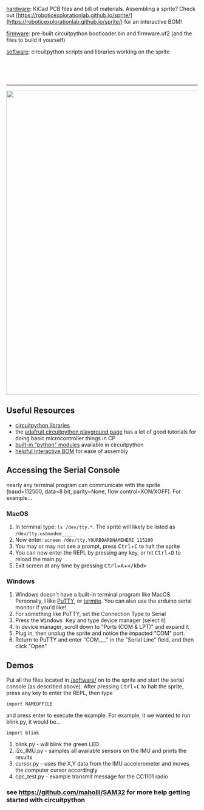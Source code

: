 [hardware](https://github.com/maholli/sprite/tree/master/hardware): KiCad PCB files and bill of materials. Assembling a sprite? Check out [https://roboticexplorationlab.github.io/sprite/](https://roboticexplorationlab.github.io/sprite/) for an interactive BOM!

[firmware](https://github.com/maholli/sprite/tree/master/firmware): pre-built circuitpython bootloader.bin and firmware.uf2 (and the files to build it yourself)

[software](https://github.com/maholli/sprite/tree/master/software): circuitpython scripts and libraries working on the sprite

<br>
<br>
<br>

----

<p align="middle">
  <img width="800" src="https://github.com/RoboticExplorationLab/sprite/blob/master/hardware/board.PNG">
</p>

## Useful Resources

* [circuitpython libraries](https://github.com/maholli/SAM32/tree/master/firmware/useful_libraries)
* the [adafruit circuitpython playground page](https://learn.adafruit.com/adafruit-circuit-playground-express/circuitpython-playground) has a lot of good tutorials for doing basic microcontroller things in CP
* [built-in "python" modules](https://circuitpython.readthedocs.io/en/latest/shared-bindings/index.html#modules) available in circuitpython
* [helpful interactive BOM](https://maholli.github.io/sprite/) for ease of assembly

## Accessing the Serial Console
nearly any terminal program can communicate with the sprite (baud=112500, data=8 bit, parity=None, flow control=XON/XOFF). For example...

### MacOS
1. In terminal type: `ls /dev/tty.*`. The sprite will likely be listed as `/dev/tty.usbmodem_____`
2. Now enter: `screen /dev/tty.YOURBOARDNAMEHERE 115200`
3. You may or may not see a prompt, press <kbd>Ctrl</kbd>+<kbd>C</kbd> to halt the sprite
4. You can now enter the REPL by pressing any key, or hit <kbd>Ctrl</kbd>+<kbd>D</kbd> to reload the main.py
5. Exit screen at any time by pressing <kbd>Ctrl</kbd>+<kbd>A</kbd>+<kbd>\</kbd>

### Windows 
1. Windows doesn't have a built-in terminal program like MacOS. Personally, I like [PuTTY](https://www.chiark.greenend.org.uk/~sgtatham/putty/latest.html), or [termite](https://www.compuphase.com/software_termite.htm). You can also use the arduino serial monitor if you'd like!
2. For something like PuTTY, set the Connection Type to Serial
3. Press the <kbd>Windows Key</kbd> and type device manager (select it)
4. In device manager, scroll down to "Ports (COM & LPT)" and expand it
5. Plug in, then unplug the sprite and notice the impacted "COM" port.
6. Return to PuTTY and enter "COM___" in the "Serial Line" field, and then click "Open"

## Demos

Put all the files located in [/software/](/software/) on to the sprite and start the serial console (as described above). After pressing <kbd>Ctrl</kbd>+<kbd>C</kbd> to halt the sprite, press any key to enter the REPL, then type

```
import NAMEOFFILE
```

and press enter to execute the example. For example, it we wanted to run blink.py, it would be...

```
import blink
```

1. blink.py - will blink the green LED. 
2. i2c_IMU.py - samples all available sensors on the IMU and prints the results
3. cursor.py - uses the X,Y data from the IMU accelerometer and moves the computer cursor accordingly
4. cpc_test.py - example transmit message for the CC1101 radio

### see https://github.com/maholli/SAM32 for more help getting started with circuitpython
